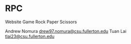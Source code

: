# RPC
Website Game Rock Paper Scissors


Andrew Nomura drew97.nomura@csu.fullerton.edu
Tuan Lai tlai23@csu.fullerton.edu


